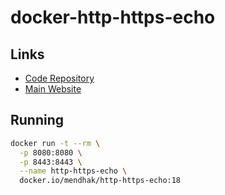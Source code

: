 # docker-http-https-echo

## Links

- [Code Repository](https://github.com/mendhak/docker-http-https-echo)
- [Main Website](https://code.mendhak.com/docker-http-https-echo/)

## Running

```sh
docker run -t --rm \
  -p 8080:8080 \
  -p 8443:8443 \
  --name http-https-echo \
  docker.io/mendhak/http-https-echo:18
```
